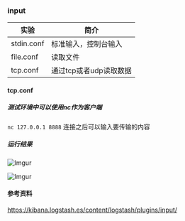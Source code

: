 ### input

|实验|简介|
|---|---|
|stdin.conf|标准输入，控制台输入|
|file.conf|读取文件|
|tcp.conf|通过tcp或者udp读取数据|

#### tcp.conf
##### 测试环境中可以使用nc作为客户端
`nc 127.0.0.1 8888` 连接之后可以输入要传输的内容

##### 运行结果
![Imgur](http://i.imgur.com/MH4bO35.png)

![Imgur](http://i.imgur.com/uSZR7eA.png)



#### 参考资料
https://kibana.logstash.es/content/logstash/plugins/input/